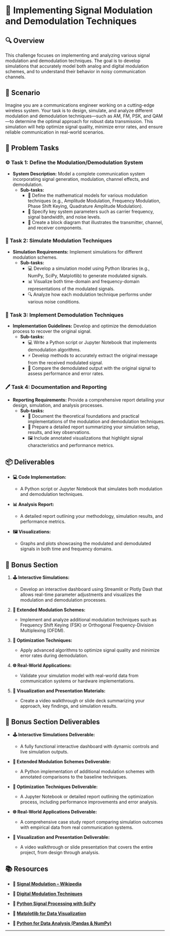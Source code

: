 # 📡 Implementing Signal Modulation and Demodulation Techniques

## 🔍 Overview
This challenge focuses on implementing and analyzing various signal modulation and demodulation techniques. The goal is to develop simulations that accurately model both analog and digital modulation schemes, and to understand their behavior in noisy communication channels.

## 🚀 Scenario
Imagine you are a communications engineer working on a cutting-edge wireless system. Your task is to design, simulate, and analyze different modulation and demodulation techniques—such as AM, FM, PSK, and QAM—to determine the optimal approach for robust data transmission. This simulation will help optimize signal quality, minimize error rates, and ensure reliable communication in real-world scenarios.

## 📝 Problem Tasks

### ⚙️ Task 1: Define the Modulation/Demodulation System
- **System Description:** Model a complete communication system incorporating signal generation, modulation, channel effects, and demodulation.
  - **Sub-tasks:**
    - 📐 Define the mathematical models for various modulation techniques (e.g., Amplitude Modulation, Frequency Modulation, Phase Shift Keying, Quadrature Amplitude Modulation).
    - 🧮 Specify key system parameters such as carrier frequency, signal bandwidth, and noise levels.
    - 🔧 Create a block diagram that illustrates the transmitter, channel, and receiver components.

### 🔬 Task 2: Simulate Modulation Techniques
- **Simulation Requirements:** Implement simulations for different modulation schemes.
  - **Sub-tasks:**
    - 💻 Develop a simulation model using Python libraries (e.g., NumPy, SciPy, Matplotlib) to generate modulated signals.
    - 📊 Visualize both time-domain and frequency-domain representations of the modulated signals.
    - 🔍 Analyze how each modulation technique performs under various noise conditions.

### 🔧 Task 3: Implement Demodulation Techniques
- **Implementation Guidelines:** Develop and optimize the demodulation process to recover the original signal.
  - **Sub-tasks:**
    - 💻 Write a Python script or Jupyter Notebook that implements demodulation algorithms.
    - ⚡ Develop methods to accurately extract the original message from the received modulated signal.
    - 🔄 Compare the demodulated output with the original signal to assess performance and error rates.

### 🖊️ Task 4: Documentation and Reporting
- **Reporting Requirements:** Provide a comprehensive report detailing your design, simulation, and analysis processes.
  - **Sub-tasks:**
    - 📄 Document the theoretical foundations and practical implementations of the modulation and demodulation techniques.
    - 📝 Prepare a detailed report summarizing your simulation setup, results, and key observations.
    - 🖼️ Include annotated visualizations that highlight signal characteristics and performance metrics.

## 📦 Deliverables
- **💻 Code Implementation:**
  - A Python script or Jupyter Notebook that simulates both modulation and demodulation techniques.

- **📊 Analysis Report:**
  - A detailed report outlining your methodology, simulation results, and performance metrics.

- **🖼️ Visualizations:**
  - Graphs and plots showcasing the modulated and demodulated signals in both time and frequency domains.

## 🎁 Bonus Section
1. **🕹️ Interactive Simulations:**
   - Develop an interactive dashboard using Streamlit or Plotly Dash that allows real-time parameter adjustments and visualizes the modulation and demodulation processes.

2. **🧮 Extended Modulation Schemes:**
   - Implement and analyze additional modulation techniques such as Frequency Shift Keying (FSK) or Orthogonal Frequency-Division Multiplexing (OFDM).

3. **🔄 Optimization Techniques:**
   - Apply advanced algorithms to optimize signal quality and minimize error rates during demodulation.

4. **🌐 Real-World Applications:**
   - Validate your simulation model with real-world data from communication systems or hardware implementations.

5. **🎥 Visualization and Presentation Materials:**
   - Create a video walkthrough or slide deck summarizing your approach, key findings, and simulation results.

## 🏅 Bonus Section Deliverables
- **🕹️ Interactive Simulations Deliverable:**
  - A fully functional interactive dashboard with dynamic controls and live simulation outputs.

- **🧮 Extended Modulation Schemes Deliverable:**
  - A Python implementation of additional modulation schemes with annotated comparisons to the baseline techniques.

- **🔄 Optimization Techniques Deliverable:**
  - A Jupyter Notebook or detailed report outlining the optimization process, including performance improvements and error analysis.

- **🌐 Real-World Applications Deliverable:**
  - A comprehensive case study report comparing simulation outcomes with empirical data from real communication systems.

- **🎥 Visualization and Presentation Deliverable:**
  - A video walkthrough or slide presentation that covers the entire project, from design through analysis.

## 📚 Resources
- **🔗 [Signal Modulation – Wikipedia](https://en.wikipedia.org/wiki/Modulation)**

- **🔗 [Digital Modulation Techniques](https://www.electronics-notes.com/articles/antennas-propagation/modulation/digital-modulation.php)**

- **🔗 [Python Signal Processing with SciPy](https://docs.scipy.org/doc/scipy/reference/signal.html)**

- **🔗 [Matplotlib for Data Visualization](https://matplotlib.org/)**

- **🔗 [Python for Data Analysis (Pandas & NumPy)](https://pandas.pydata.org/)**

---
